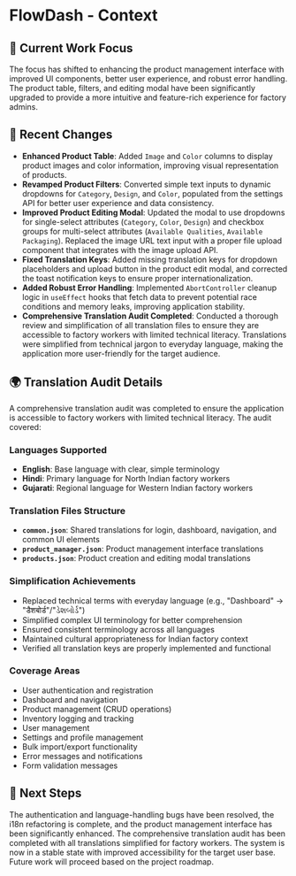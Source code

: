 # FlowDash - Context

## 🎯 **Current Work Focus**
The focus has shifted to enhancing the product management interface with improved UI components, better user experience, and robust error handling. The product table, filters, and editing modal have been significantly upgraded to provide a more intuitive and feature-rich experience for factory admins.

## 🔄 **Recent Changes**
- **Enhanced Product Table**: Added `Image` and `Color` columns to display product images and color information, improving visual representation of products.
- **Revamped Product Filters**: Converted simple text inputs to dynamic dropdowns for `Category`, `Design`, and `Color`, populated from the settings API for better user experience and data consistency.
- **Improved Product Editing Modal**: Updated the modal to use dropdowns for single-select attributes (`Category`, `Color`, `Design`) and checkbox groups for multi-select attributes (`Available Qualities`, `Available Packaging`). Replaced the image URL text input with a proper file upload component that integrates with the image upload API.
- **Fixed Translation Keys**: Added missing translation keys for dropdown placeholders and upload button in the product edit modal, and corrected the toast notification keys to ensure proper internationalization.
- **Added Robust Error Handling**: Implemented `AbortController` cleanup logic in `useEffect` hooks that fetch data to prevent potential race conditions and memory leaks, improving application stability.
- **Comprehensive Translation Audit Completed**: Conducted a thorough review and simplification of all translation files to ensure they are accessible to factory workers with limited technical literacy. Translations were simplified from technical jargon to everyday language, making the application more user-friendly for the target audience.

## 🌍 **Translation Audit Details**
A comprehensive translation audit was completed to ensure the application is accessible to factory workers with limited technical literacy. The audit covered:

### **Languages Supported**
- **English**: Base language with clear, simple terminology
- **Hindi**: Primary language for North Indian factory workers
- **Gujarati**: Regional language for Western Indian factory workers

### **Translation Files Structure**
- **`common.json`**: Shared translations for login, dashboard, navigation, and common UI elements
- **`product_manager.json`**: Product management interface translations
- **`products.json`**: Product creation and editing modal translations

### **Simplification Achievements**
- Replaced technical terms with everyday language (e.g., "Dashboard" → "डैशबोर्ड"/"ડેશબોર્ડ")
- Simplified complex UI terminology for better comprehension
- Ensured consistent terminology across all languages
- Maintained cultural appropriateness for Indian factory context
- Verified all translation keys are properly implemented and functional

### **Coverage Areas**
- User authentication and registration
- Dashboard and navigation
- Product management (CRUD operations)
- Inventory logging and tracking
- User management
- Settings and profile management
- Bulk import/export functionality
- Error messages and notifications
- Form validation messages

## 🚀 **Next Steps**
The authentication and language-handling bugs have been resolved, the i18n refactoring is complete, and the product management interface has been significantly enhanced. The comprehensive translation audit has been completed with all translations simplified for factory workers. The system is now in a stable state with improved accessibility for the target user base. Future work will proceed based on the project roadmap.